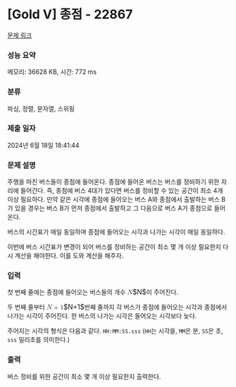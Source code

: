 # [Gold V] 종점 - 22867 

[문제 링크](https://www.acmicpc.net/problem/22867) 

### 성능 요약

메모리: 36628 KB, 시간: 772 ms

### 분류

파싱, 정렬, 문자열, 스위핑

### 제출 일자

2024년 6월 18일 18:41:44

### 문제 설명

<p>주행을 마친 버스들이 종점에 들어온다. 종점에 들어온 버스는 버스를 정비하기 위한 자리에 들어간다. 즉, 종점에 버스 4대가 있다면 버스를 정비할 수 있는 공간이 최소 4개 이상 필요하다. 만약 같은 시각에 종점에 들어오는 버스 A와 종점에서 출발하는 버스 B가 있을 경우는 버스 B가 먼저 종점에서 출발하고 그 다음으로 버스 A가 종점으로 들어온다.</p>

<p>버스의 시간표가 매일 동일하며 종점에 들어오는 시각과 나가는 시각이 매일 동일하다.</p>

<p>이번에 버스 시간표가 변경이 되어 버스를 정비하는 공간이 최소 몇 개 이상 필요한지 다시 계산을 해야한다. 이를 도와 계산을 해주자.</p>

### 입력 

 <p>첫 번째 줄에는 종점에 들어오는 버스들의 개수 <mjx-container class="MathJax" jax="CHTML" style="font-size: 109%; position: relative;"><mjx-math class="MJX-TEX" aria-hidden="true"><mjx-mi class="mjx-i"><mjx-c class="mjx-c1D441 TEX-I"></mjx-c></mjx-mi></mjx-math><mjx-assistive-mml unselectable="on" display="inline"><math xmlns="http://www.w3.org/1998/Math/MathML"><mi>N</mi></math></mjx-assistive-mml><span aria-hidden="true" class="no-mathjax mjx-copytext">$N$</span></mjx-container>이 주어진다.</p>

<p>두 번째 줄부터 <mjx-container class="MathJax" jax="CHTML" style="font-size: 109%; position: relative;"><mjx-math class="MJX-TEX" aria-hidden="true"><mjx-mi class="mjx-i"><mjx-c class="mjx-c1D441 TEX-I"></mjx-c></mjx-mi><mjx-mo class="mjx-n" space="3"><mjx-c class="mjx-c2B"></mjx-c></mjx-mo><mjx-mn class="mjx-n" space="3"><mjx-c class="mjx-c31"></mjx-c></mjx-mn></mjx-math><mjx-assistive-mml unselectable="on" display="inline"><math xmlns="http://www.w3.org/1998/Math/MathML"><mi>N</mi><mo>+</mo><mn>1</mn></math></mjx-assistive-mml><span aria-hidden="true" class="no-mathjax mjx-copytext">$N+1$</span></mjx-container>번째 줄까지 각 버스가 종점에 들어오는 시각과 종점에서 나가는 시각이 주어진다. 한 버스의 나가는 시각은 들어오는 시각보다 늦다.</p>

<p>주어지는 시각의 형식은 다음과 같다. <code>HH:MM:SS.sss</code> (<code>HH</code>는 시각을, <code>MM</code>은 분, <code>SS</code>은 초, <code>sss</code> 밀리초를 의미한다.)</p>

### 출력 

 <p>버스 정비를 위한 공간이 최소 몇 개 이상 필요한지 출력한다.</p>

